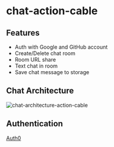 # chat-action-cable

## Features
- Auth with Google and GitHub account
- Create/Delete chat room
- Room URL share
- Text chat in room
- Save chat message to storage

## Chat Architecture
![chat-architecture-action-cable](https://user-images.githubusercontent.com/24800246/80310342-0c48a680-8815-11ea-9e21-0768f342bc4d.png)

## Authentication
[Auth0](https://auth0.com/)
